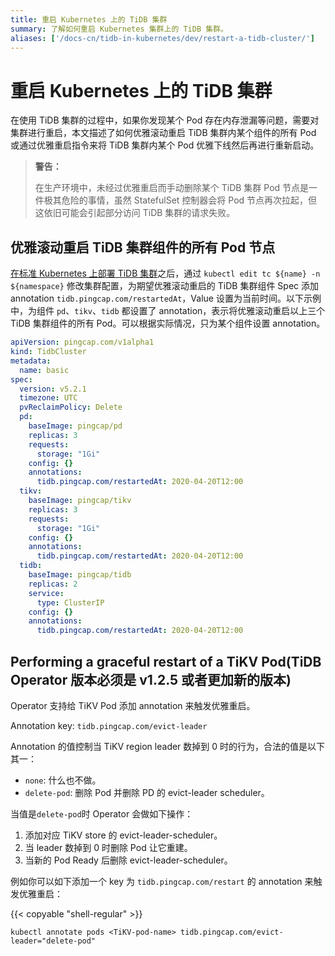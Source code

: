 ```yaml
---
title: 重启 Kubernetes 上的 TiDB 集群
summary: 了解如何重启 Kubernetes 集群上的 TiDB 集群。
aliases: ['/docs-cn/tidb-in-kubernetes/dev/restart-a-tidb-cluster/']
---
```


# 重启 Kubernetes 上的 TiDB 集群

在使用 TiDB 集群的过程中，如果你发现某个 Pod 存在内存泄漏等问题，需要对集群进行重启，本文描述了如何优雅滚动重启 TiDB 集群内某个组件的所有 Pod 或通过优雅重启指令来将 TiDB 集群内某个 Pod 优雅下线然后再进行重新启动。

> **警告：**
>
> 在生产环境中，未经过优雅重启而手动删除某个 TiDB 集群 Pod 节点是一件极其危险的事情，虽然 StatefulSet 控制器会将 Pod 节点再次拉起，但这依旧可能会引起部分访问 TiDB 集群的请求失败。

## 优雅滚动重启 TiDB 集群组件的所有 Pod 节点

[在标准 Kubernetes 上部署 TiDB 集群](deploy-on-general-kubernetes.md)之后，通过 `kubectl edit tc ${name} -n ${namespace}` 修改集群配置，为期望优雅滚动重启的 TiDB 集群组件 Spec 添加 annotation `tidb.pingcap.com/restartedAt`，Value 设置为当前时间。以下示例中，为组件 `pd`、`tikv`、`tidb` 都设置了 annotation，表示将优雅滚动重启以上三个 TiDB 集群组件的所有 Pod。可以根据实际情况，只为某个组件设置 annotation。

```yaml
apiVersion: pingcap.com/v1alpha1
kind: TidbCluster
metadata:
  name: basic
spec:
  version: v5.2.1
  timezone: UTC
  pvReclaimPolicy: Delete
  pd:
    baseImage: pingcap/pd
    replicas: 3
    requests:
      storage: "1Gi"
    config: {}
    annotations:
      tidb.pingcap.com/restartedAt: 2020-04-20T12:00
  tikv:
    baseImage: pingcap/tikv
    replicas: 3
    requests:
      storage: "1Gi"
    config: {}
    annotations:
      tidb.pingcap.com/restartedAt: 2020-04-20T12:00
  tidb:
    baseImage: pingcap/tidb
    replicas: 2
    service:
      type: ClusterIP
    config: {}
    annotations:
      tidb.pingcap.com/restartedAt: 2020-04-20T12:00
```

## Performing a graceful restart of a TiKV Pod(TiDB Operator 版本必须是 v1.2.5 或者更加新的版本)

Operator 支持给 TiKV Pod 添加 annotation 来触发优雅重启。

Annotation key: `tidb.pingcap.com/evict-leader`

Annotation 的值控制当 TiKV region leader 数掉到 0 时的行为，合法的值是以下其一：

- `none`: 什么也不做。
- `delete-pod`: 删除 Pod 并删除 PD 的 evict-leader scheduler。

当值是`delete-pod`时 Operator 会做如下操作：

1. 添加对应 TiKV store 的 evict-leader-scheduler。
2. 当 leader 数掉到 0 时删除 Pod 让它重建。
3. 当新的 Pod Ready 后删除 evict-leader-scheduler。

例如你可以如下添加一个 key 为 `tidb.pingcap.com/restart` 的 annotation 来触发优雅重启：

{{< copyable "shell-regular" >}}

```shell
kubectl annotate pods <TiKV-pod-name> tidb.pingcap.com/evict-leader="delete-pod"
```
